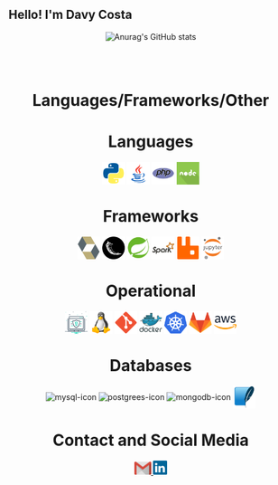 ## Hello! I'm Davy Costa

<div align="center">

![Anurag's GitHub stats](https://github-readme-stats-sigma-five.vercel.app/api?username=DavyCosta701&show_icons=true&theme=tokyonight)

</div>
<br>

<div  align="center">
  <div style="display: inline_block"><br>
    <h1 align="center">Languages/Frameworks/Other</h1>
    <h1 align="center">Languages</h1>
    <img align="center" height="40" width="40" alt="python-icon"  src="https://github.com/DavyCosta701/DavyCosta701/blob/main/python-icon.png">
    <img align="center" height="40" width="40" alt="java-icon"  src="https://github.com/DavyCosta701/DavyCosta701/blob/main/java-icon.png">
    <img align="center" height="40" width="40" alt="php-icon"  src="php_icon.png">
    <img align="center" height="40" width="40" alt="node-icon"  src="node_icon.png">
    <h1 align="center">Frameworks</h1>
    <img align="center" height="40" width="40" alt="hibernate-icon"  src="https://github.com/DavyCosta701/DavyCosta701/blob/main/hibernate-icon.svg">
    <img align="center" height="40" width="40" alt="node-icon"  src="flask_icon.png">
    <img align="center" height="40" width="40" alt="spring-icon"  src="spring_icon.png">
    <img align="center" height="40" width="40" alt="spring-icon"  src="spark_icon.jpg">
    <img align="center" height="40" width="40" alt="spring-icon"  src="rabbitmq_icon.png">
    <img align="center" height="40" width="40" alt="jupyter-icon"  src="https://github.com/DavyCosta701/DavyCosta701/blob/main/Jupyter-Notebook-EF5w-udy4.png">
    <h1 align="center">Operational</h1>
    <img align="center" height="40" width="40" alt="websec-icon"  src="https://github.com/DavyCosta701/DavyCosta701/blob/main/web-security-1737748-1474340.webp">
    <img align="center" height="40" width="40" alt="websec-icon"  src="https://github.com/DavyCosta701/DavyCosta701/blob/f04b5ace277aca0feb5d491f0b9fdd68feeed59f/Linux_Tux.png">
    <img align="center" height="40" width="40" alt="sqlite-icon" src="https://github.com/DavyCosta701/DavyCosta701/blob/main/git.png">
    <img align="center" height="40" width="40" alt="spring-icon"  src="docker_icon.png">
    <img align="center" height="40" width="40" alt="spring-icon"  src="kubernetes_icon.png">
    <img align="center" height="40" width="40" alt="spring-icon"  src="gitlab_icon.png">
    <img align="center" height="40" width="40" alt="spring-icon"  src="aws_icon.png">
    <h1 align="center">Databases</h1>
    <img align="center" height="40" width="40" alt="mysql-icon" src="https://github.com/Rfaelsn/Rfaelsn/blob/main/MySQL-Logo.wine.svg">
    <img align="center" height="40" width="40" alt="postgrees-icon" src="https://github.com/Rfaelsn/Rfaelsn/blob/main/PostgreSQL-Logo.wine.svg">
    <img align="center" height="40" width="40" alt="mongodb-icon" src="https://github.com/Rfaelsn/Rfaelsn/blob/main/mongodb-icon.svg">
    <img align="center" height="40" width="40" alt="sqlite-icon" src="https://github.com/DavyCosta701/DavyCosta701/blob/main/Sqlite-square-icon.svg.png">

   </div>

  <h1 align="center">Contact and Social Media</h1>
    <a href = "mailto: davycosta701@gmail.com">
      <img width="30" src="gmail.svg">
    </a>  
    <a href = "https://www.linkedin.com/in/davy-carlos-costa-34510b214/">
      <img width="25" src="linkedin.svg">
    </a>
</div>
  